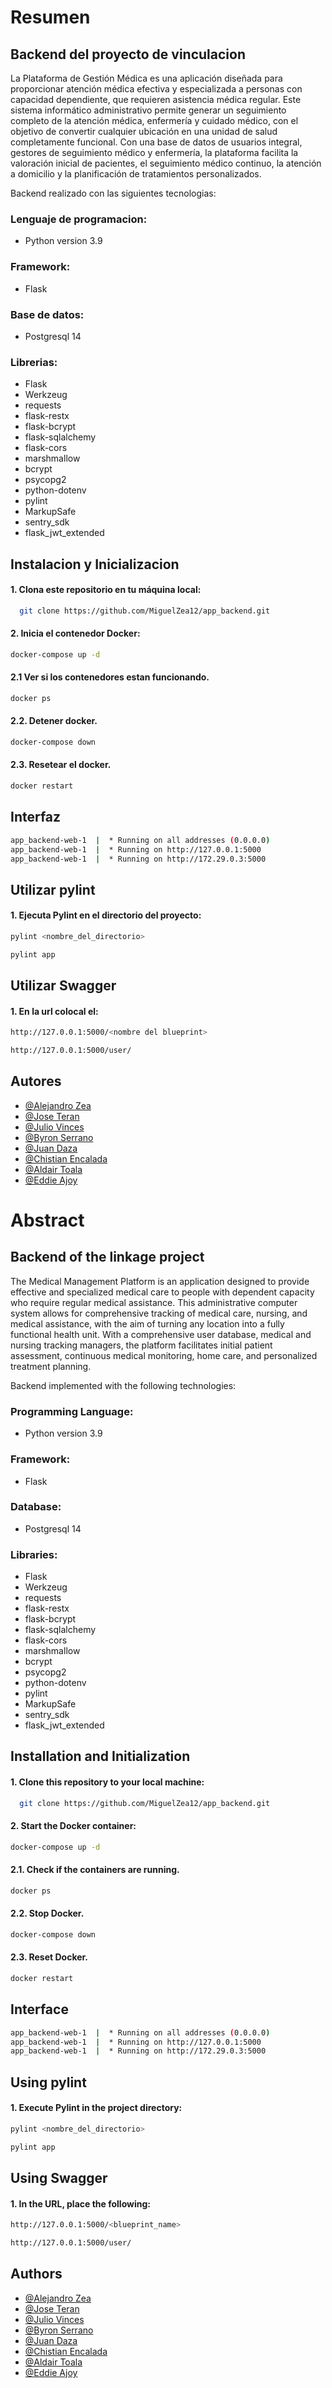 # Resumen
## Backend del proyecto de vinculacion
La Plataforma de Gestión Médica es una aplicación diseñada para proporcionar atención médica efectiva y especializada a personas con capacidad dependiente, que requieren asistencia médica regular. Este sistema informático administrativo permite generar un seguimiento completo de la atención médica, enfermería y cuidado médico, con el objetivo de convertir cualquier ubicación en una unidad de salud completamente funcional. Con una base de datos de usuarios integral, gestores de seguimiento médico y enfermería, la plataforma facilita la valoración inicial de pacientes, el seguimiento médico continuo, la atención a domicilio y la planificación de tratamientos personalizados.

Backend realizado con las siguientes tecnologias:

### Lenguaje de programacion:
- Python version 3.9
### Framework:
- Flask 
### Base de datos:
- Postgresql 14
### Librerias:
- Flask
- Werkzeug
- requests
- flask-restx
- flask-bcrypt
- flask-sqlalchemy
- flask-cors
- marshmallow
- bcrypt
- psycopg2
- python-dotenv
- pylint
- MarkupSafe
- sentry_sdk
- flask_jwt_extended



## Instalacion y Inicializacion

#### 1. Clona este repositorio en tu máquina local:

```bash
  git clone https://github.com/MiguelZea12/app_backend.git
```

#### 2. Inicia el contenedor Docker:

```bash
docker-compose up -d
```

#### 2.1 Ver si los contenedores estan funcionando.
```bash
docker ps
```
#### 2.2. Detener docker.
```bash
docker-compose down
```
#### 2.3. Resetear el docker.
```bash
docker restart
```


## Interfaz

```bash
app_backend-web-1  |  * Running on all addresses (0.0.0.0)
app_backend-web-1  |  * Running on http://127.0.0.1:5000
app_backend-web-1  |  * Running on http://172.29.0.3:5000
```

## Utilizar pylint

#### 1. Ejecuta Pylint en el directorio del proyecto:

```bash
pylint <nombre_del_directorio>
```

```bash
pylint app
```

## Utilizar Swagger

#### 1. En la url colocal el:
 ```bash
 http://127.0.0.1:5000/<nombre del blueprint>
```

```bash
http://127.0.0.1:5000/user/
```
## Autores

- [@Alejandro Zea](https://github.com/MiguelZea12)
- [@Jose Teran](https://github.com/nightydev)
- [@Julio Vinces](https://github.com/Julius266)
- [@Byron Serrano](https://github.com/ByronSerrano)
- [@Juan Daza](https://github.com/Dazaiyan)
- [@Chistian Encalada](https://github.com/Christian-Encalada)
- [@Aldair Toala](https://github.com/Aldair2003)
- [@Eddie Ajoy]()



# Abstract
## Backend of the linkage project

The Medical Management Platform is an application designed to provide effective and specialized medical care to people with dependent capacity who require regular medical assistance. This administrative computer system allows for comprehensive tracking of medical care, nursing, and medical assistance, with the aim of turning any location into a fully functional health unit. With a comprehensive user database, medical and nursing tracking managers, the platform facilitates initial patient assessment, continuous medical monitoring, home care, and personalized treatment planning.

Backend implemented with the following technologies:

### Programming Language:
- Python version 3.9
### Framework:
- Flask
### Database:
- Postgresql 14
### Libraries:
- Flask
- Werkzeug
- requests
- flask-restx
- flask-bcrypt
- flask-sqlalchemy
- flask-cors
- marshmallow
- bcrypt
- psycopg2
- python-dotenv
- pylint
- MarkupSafe
- sentry_sdk
- flask_jwt_extended

## Installation and Initialization

#### 1. Clone this repository to your local machine:

```bash
  git clone https://github.com/MiguelZea12/app_backend.git
```
#### 2. Start the Docker container:
```bash
docker-compose up -d
```
#### 2.1. Check if the containers are running.
```bash
docker ps
```
#### 2.2. Stop Docker.
```bash
docker-compose down
```
#### 2.3. Reset Docker.
```bash
docker restart
```
## Interface

```bash
app_backend-web-1  |  * Running on all addresses (0.0.0.0)
app_backend-web-1  |  * Running on http://127.0.0.1:5000
app_backend-web-1  |  * Running on http://172.29.0.3:5000
```
## Using pylint
#### 1. Execute Pylint in the project directory:
```bash
pylint <nombre_del_directorio>
```

```bash
pylint app
```

## Using Swagger
#### 1. In the URL, place the following:
```bash
http://127.0.0.1:5000/<blueprint_name>
```

```bash
http://127.0.0.1:5000/user/
```

## Authors
- [@Alejandro Zea](https://github.com/MiguelZea12)
- [@Jose Teran](https://github.com/nightydev)
- [@Julio Vinces](https://github.com/Julius266)
- [@Byron Serrano](https://github.com/ByronSerrano)
- [@Juan Daza](https://github.com/Dazaiyan)
- [@Chistian Encalada](https://github.com/Christian-Encalada)
- [@Aldair Toala](https://github.com/Aldair2003)
- [@Eddie Ajoy]()